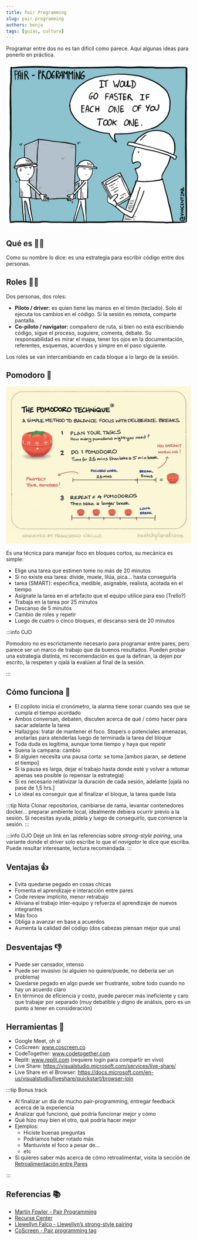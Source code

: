 ```yaml
---
title: Pair Programming
slug: pair-programming
authors: benja
tags: [guías, cultura]
---
```


Programar entre dos no es tan difícil como parece. Aquí algunas ideas para ponerlo en práctica.

![pair programming](./pair-programming.png)

<!--truncate-->

## Qué es 👯‍♂️

Como su nombre lo dice: es una estrategia para escribir código entre dos personas.

## Roles 👩‍✈️

Dos personas, dos roles:

- **Piloto / driver:** es quien tiene las manos en el
timón (teclado). Solo él ejecuta los cambios en el código. Si
la sesión es remota, comparte pantalla.
- **Co-piloto / navigator:** compañero de ruta, si bien
no está escribiendo código, sigue el proceso, suguiere,
comenta, debate. Su responsabilidad es mirar el mapa,
tener los ojos en la documentación, referentes, esquemas, acuerdos y simpre en el paso siguiente.

Los roles se van intercambiando en cada bloque a lo largo de la sesión.

## Pomodoro 🍅

![pomodoro](./pomodoro.jpg)

Es una técnica para manejar foco en bloques cortos, su mecánica es simple:

- Elige una tarea que estimen tome no más de 20 minutos
- Si no existe esa tarea: divide, muele, lilúa, pica... hasta conseguirla
- tarea (SMART): específica, medible, asignable, realista, acotada en el tiempo
- Asígnate la tarea en el artefacto que el equipo utilice para eso (Trello?)
- Trabaja en la tarea por 25 minutos
- Descanso de 5 minutos
- Cambio de roles y repetir
- Luego de cuatro o cinco bloques, el descanso será de 20 minutos

:::info OJO

Pomodoro no es escrictamente necesario para programar entre pares, pero parece ser un
marco de trabajo que da buenos resultados. Pueden probar
una estrategia distinta, mi recomendación es que la definan,
la dejen por escrito, la respeten y ojalá la evalúen al final de la sesión.

:::

## Cómo funciona 🥷

- El copiloto inicia el cronómetro, la alarma tiene sonar cuando sea que se cumpla el tiempo acordado
- Ambos conversan, debaten, discuten acerca de qué / cómo hacer para sacar adelante la tarea
- Hallazgos: tratar de mantener el foco. Stopers o potenciales amenazas, anotarlas para atenderlas luego de terminada la tarea del bloque
- Toda duda es legítima, aunque tome tiempo y haya que repetir
- Suena la campana: cambio
- Si alguien necesita una pausa corta: se toma [ambos paran, se detiene el tiempo]
- Si la pausa es larga, dejar el trabajo hasta donde esté y volver a retomar apenas sea posible (o repensar la estrategia)
- Si es necesario relativizar la duración de cada sesión, adelante [ojalá no pase de 1,5 hrs.]
- Lo ideal es conseguir que al finalizar el bloque, la tarea quede lista

:::tip Nota
Clonar repositorios, cambiarse de rama, levantar contenedores docker... preparar ambiente local, idealmente debiera ocurrir previo a la sesión.
Si necesitas ayuda, pídela y luego de conseguirlo, que comience la sesión.
:::

:::info OJO
Dejé un link en las referencias sobre _strong-style pairing_, una
variante donde el _driver_ solo escribe lo que el _navigator_ le
dice que escriba. Puede resultar interesante, lectura
recomendada.
:::

## Ventajas 👍

- Evita quedarse pegado en cosas chicas
- Fomenta el aprendizaje e interacción entre pares
- Code review implícito, menor retrabajo
- Aliviana el trabajo inter-equipo y refuerza el aprendizaje de nuevos integrantes
- Más foco
- Obliga a avanzar en base a acuerdos
- Aumenta la calidad del código (dos cabezas piensan mejor que una)

## Desventajas 👎

- Puede ser cansador, intenso
- Puede ser invasivo (si alguien no quiere/puede, no debería ser un problema)
- Quedarse pegado en algo puede ser frustrante, sobre todo cuando no hay un acuerdo claro
- En términos de eficiencia y costo, puede parecer más ineficiente y caro que trabajar por separado (muy debatible y digno de análisis, pero es un punto a tener en consideración)

## Herramientas 🎒

- Google Meet, oh sí
- CoScreen: www.coscreen.co
- CodeTogether: www.codetogether.com
- Replit: www.replit.com (requiere login para compartir en vivo)
- Live Share: <https://visualstudio.microsoft.com/services/live-share/>
- Live Share en el Browser: <https://docs.microsoft.com/en-us/visualstudio/liveshare/quickstart/browser-join>

:::tip Bonus track

- Al finalizar un día de mucho pair-programming, entregar feedback acerca de la experiencia
- Analizar qué funcionó, qué podría funcionar mejor y cómo
- Qué hizo muy bien el otro, qué podría hacer mejor
- Ejemplos:
  - Hiciste buenas preguntas
  - Podríamos haber rotado más
  - Mantuviste el foco a pesar de...
  - etc
- Si quieres saber más acerca de cómo retroalimentar, visita la sección de [Retroalimentación entre Pares](/peer-feedback)

:::

## Referencias 📚

- [Martin Fowler - Pair Programming](https://martinfowler.com/articles/on-pair-programming.html)
- [Recurse Center](https://www.recurse.com/manual#sec-pairing)
- [Llewellyn Falco - Llewellyn’s strong-style pairing](http://llewellynfalco.blogspot.com/2014/06/llewellyns-strong-style-pairing.html)
- [CoScreen - Pair programming tag](https://www.coscreen.co/blog/tag/pair-programming/)
